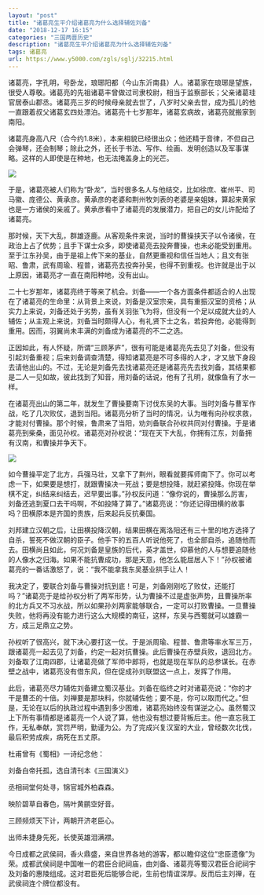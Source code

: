 ```yaml
---
layout: "post"
title: "诸葛亮生平介绍诸葛亮为什么选择辅佐刘备"
date: "2018-12-17 16:15"
categories: "三国两晋历史"
description: "诸葛亮生平介绍诸葛亮为什么选择辅佐刘备"
tags: 诸葛亮
url: https://www.y5000.com/zgls/sglj/32215.html
---
```






诸葛亮，字孔明，号卧龙，琅琊阳都（今山东沂南县）人。诸葛家在琅琊是望族，很受人尊敬。诸葛亮的先祖诸葛丰曾做过司隶校尉，相当于监察部长；父亲诸葛珪官居泰山郡丞。诸葛亮三岁的时候母亲就去世了，八岁时父亲去世，成为孤儿的他一直跟着叔父诸葛玄四处漂泊。诸葛亮十七岁那年，诸葛玄病故，诸葛亮就搬家到南阳。

诸葛亮身高八尺（合今约1.8米），本来相貌已经很出众；他还精于音律，不但自己会弹琴，还会制琴；除此之外，还长于书法、写作、绘画、发明创造以及军事谋略。这样的人即使是在种地，也无法掩盖身上的光芒。

![](https://img.y5000.com/uploads/allimg/180828/8-1PRQ314233C.jpg)

于是，诸葛亮被人们称为“卧龙”，当时很多名人与他结交，比如徐庶、崔州平、司马徽、庞德公、黄承彦。黄承彦的老婆和荆州牧刘表的老婆是亲姐妹，算起来黄家也是一方诸侯的亲戚了。黄承彦看中了诸葛亮的发展潜力，把自己的女儿许配给了诸葛亮。

那时候，天下大乱，群雄逐鹿。从客观条件来说，当时的曹操挟天子以令诸侯，在政治上占了优势；且手下谋士众多，即使诸葛亮去投奔曹操，也未必能受到重用。至于江东孙吴，由于是祖上传下来的基业，自然更重视和信任当地人；且文有张昭、鲁肃，武有周瑜、程普，诸葛亮去投奔孙吴，也得不到重视。也许就是出于以上原因，诸葛亮才一直在南阳种地，没有出山。

二十七岁那年，诸葛亮终于等来了机会。刘备——一个各方面条件都适合的人出现在了诸葛亮的生命里：从背景上来说，刘备是汉室宗亲，具有重振汉室的资格；从实力上来说，刘备还处于劣势，虽有关羽张飞为将，但没有一个足以成就大业的人辅佐；从主观上来说，刘备当时颇得人心，有礼贤下士之名，若投奔他，必能得到重用。因而，羽翼尚未丰满的刘备成为诸葛亮的不二之选。

正因如此，有人怀疑，所谓“三顾茅庐”，很有可能是诸葛亮先去见了刘备，但没有引起刘备重视；后来刘备调查清楚，得知诸葛亮是不可多得的人才，才又放下身段去请他出山的。不过，无论是刘备先去找诸葛亮还是诸葛亮先去找刘备，其结果都是二人一见如故，彼此找到了知音，用刘备的话说，他有了孔明，就像鱼有了水一样。

在诸葛亮出山的第二年，就发生了曹操要南下讨伐东吴的大事。当时刘备与曹军作战，吃了几次败仗，退到当阳。诸葛亮分析了当时的情况，认为唯有向孙权求救，才能对付曹操。那个时候，鲁肃来了当阳，劝刘备联合孙权共同对付曹操。于是诸葛亮到柴桑，面见孙权。诸葛亮对孙权说：“现在天下大乱，你拥有江东，刘备拥有汉南，和曹操并争天下。

![](https://img.y5000.com/uploads/allimg/180828/8-1PRQ3144c37.jpg)

如今曹操平定了北方，兵强马壮，又拿下了荆州，眼看就要挥师南下了。你可以考虑一下，如果要是想打，就跟曹操决一死战；要是想投降，就赶紧投降。你现在举棋不定，纠结来纠结去，迟早要出事。”孙权反问道：“像你说的，曹操那么厉害，刘备还逃到夏口去干吗啊，不如投降了算了。”诸葛亮说：“你还记得田横的故事吗？田横原本是齐国的贵族，后来起兵反抗秦国。

刘邦建立汉朝之后，让田横投降汉朝，结果田横在离洛阳还有三十里的地方选择了自杀，誓死不做汉朝的臣子。他手下的五百人听说他死了，也全部自杀，追随他而去。田横尚且如此，何况刘备是皇族的后代，英才盖世，仰慕他的人与想要追随他的人像水之归海。如果不能抗曹成功，那是天意，他怎么能屈居人下！”孙权被诸葛亮的一番话激怒了，说：“我不能拿我东吴基业拱手让人！

我决定了，要联合刘备与曹操对抗到底！可是，刘备刚刚吃了败仗，还能打吗？”诸葛亮于是给孙权分析了两军形势，认为曹操不过是虚张声势，且曹操所率的北方兵又不习水战，所以如果孙刘两家能够联合，一定可以打败曹操。一旦曹操失败，他将再没有能力进行这么大规模的南征，这样，东吴与西蜀就可以雄霸一方，成三足鼎立之势。

孙权听了很高兴，就下决心要打这一仗。于是派周瑜、程普、鲁肃等率水军三万，跟诸葛亮一起去见了刘备，约定一起对抗曹操。此后曹操在赤壁兵败，退回北方。刘备取了江南四郡，让诸葛亮做了军师中郎将，也就是现在军队的总参谋长。在赤壁之战中，诸葛亮没有借东风，但在促成孙刘联盟这一点上，发挥了作用。

此后，诸葛亮尽力辅佐刘备建立蜀汉基业。刘备在临终之时对诸葛亮说：“你的才干是曹丕的十倍。刘禅要是那块料，你就辅佐他；要不是，你可以取而代之。”但是，无论在以后的执政过程中遇到多少困难，诸葛亮始终没有谋逆之心。虽然蜀汉上下所有事情都是诸葛亮一个人说了算，他也没有想过要背叛后主。他一直忘我工作，无私奉献，赏罚严明，勤谨为公。为了完成兴复汉室的大业，曾经数次北伐，最后积劳成疾，病死在五丈原。

杜甫曾有《蜀相》一诗纪念他：

刘备白帝托孤，选自清刊本《三国演义》

丞相祠堂何处寻，锦官城外柏森森。

映阶碧草自春色，隔叶黄鹂空好音。

三顾频烦天下计，两朝开济老臣心。

出师未捷身先死，长使英雄泪满襟。

今日成都之武侯祠，香火鼎盛，来自世界各地的游客，都以瞻仰这位“忠臣遗像”为荣。成都武侯祠是中国唯一的君臣合祀祠庙，由刘备、诸葛亮等蜀汉君臣合祀祠宇及刘备的惠陵组成。这对君臣死后能够合祀，生前也情谊深厚。反而后主刘禅，在武侯祠连个牌位都没有。
